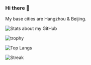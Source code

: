 ### Hi there 👋

My base cities are Hangzhou & Beijing.

![Stats about my GitHub](https://github-profile-summary-cards.vercel.app/api/cards/profile-details?username=XieJiSS&theme=default)

![trophy](https://github-profile-trophy.vercel.app/?username=XieJiSS&column=7&rank=-B)

![Top Langs](https://github-readme-stats.vercel.app/api/top-langs/?username=XieJiSS&langs_count=8&layout=compact)

![Streak](https://github-readme-streak-stats.herokuapp.com/?user=XieJiSS)
